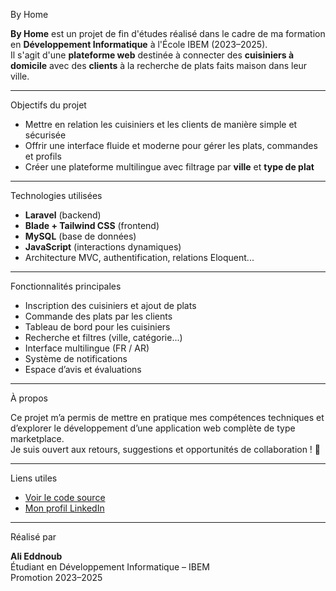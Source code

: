  By Home

**By Home** est un projet de fin d'études réalisé dans le cadre de ma formation en **Développement Informatique** à l'École IBEM (2023–2025).  
Il s'agit d'une **plateforme web** destinée à connecter des **cuisiniers à domicile** avec des **clients** à la recherche de plats faits maison dans leur ville.

---

 Objectifs du projet

- Mettre en relation les cuisiniers et les clients de manière simple et sécurisée
- Offrir une interface fluide et moderne pour gérer les plats, commandes et profils
- Créer une plateforme multilingue avec filtrage par **ville** et **type de plat**

---

 Technologies utilisées

- **Laravel** (backend)
- **Blade + Tailwind CSS** (frontend)
- **MySQL** (base de données)
- **JavaScript** (interactions dynamiques)
- Architecture MVC, authentification, relations Eloquent...

---

 Fonctionnalités principales

-  Inscription des cuisiniers et ajout de plats
-  Commande des plats par les clients
-  Tableau de bord pour les cuisiniers
-  Recherche et filtres (ville, catégorie...)
-  Interface multilingue (FR / AR)
-  Système de notifications
-  Espace d’avis et évaluations

---

 À propos

Ce projet m’a permis de mettre en pratique mes compétences techniques et d’explorer le développement d’une application web complète de type marketplace.  
Je suis ouvert aux retours, suggestions et opportunités de collaboration ! 🤝

---

 Liens utiles

- [Voir le code source](https://github.com/alae-ed/By-Home)
- [Mon profil LinkedIn](www.linkedin.com/in/ali-eddnoub-1b2631375)

---

 Réalisé par

**Ali Eddnoub**  
Étudiant en Développement Informatique – IBEM  
Promotion 2023–2025  

